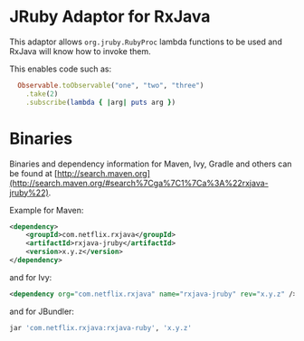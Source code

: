 # JRuby Adaptor for RxJava


This adaptor allows `org.jruby.RubyProc` lambda functions to be used and RxJava will know how to invoke them.

This enables code such as:

```ruby
  Observable.toObservable("one", "two", "three")
    .take(2) 
    .subscribe(lambda { |arg| puts arg })
```

# Binaries

Binaries and dependency information for Maven, Ivy, Gradle and others can be found at [http://search.maven.org](http://search.maven.org/#search%7Cga%7C1%7Ca%3A%22rxjava-jruby%22).

Example for Maven:

```xml
<dependency>
    <groupId>com.netflix.rxjava</groupId>
    <artifactId>rxjava-jruby</artifactId>
    <version>x.y.z</version>
</dependency>
```

and for Ivy:

```xml
<dependency org="com.netflix.rxjava" name="rxjava-jruby" rev="x.y.z" />
```

and for JBundler:

```ruby
jar 'com.netflix.rxjava:rxjava-ruby', 'x.y.z'
```
